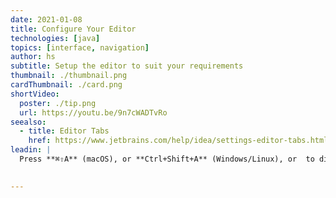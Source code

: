 ```yaml
---
date: 2021-01-08
title: Configure Your Editor
technologies: [java]
topics: [interface, navigation]
author: hs
subtitle: Setup the editor to suit your requirements
thumbnail: ./thumbnail.png
cardThumbnail: ./card.png
shortVideo:
  poster: ./tip.png
  url: https://youtu.be/9n7cWADTvRo  
seealso:
  - title: Editor Tabs
    href: https://www.jetbrains.com/help/idea/settings-editor-tabs.html
leadin: |
  Press **⌘⇧A** (macOS), or **Ctrl+Shift+A** (Windows/Linux), or  to display **Find Actions** and then you can type _tab placement_, _navigation bar_, _tool windows_ to modify or disable these elements.

  
---
```

